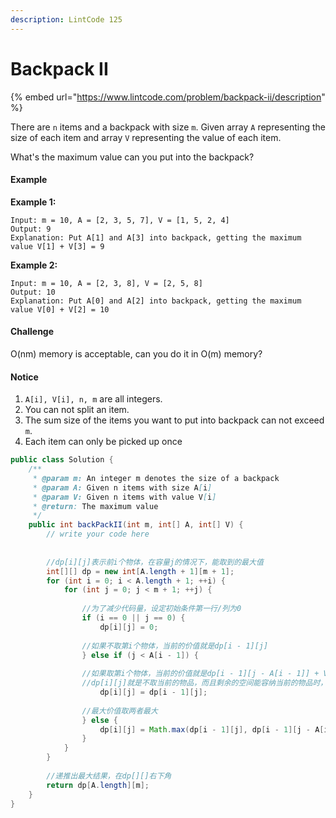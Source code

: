 ```yaml
---
description: LintCode 125
---
```


# Backpack II

{% embed url="https://www.lintcode.com/problem/backpack-ii/description" %}

There are `n` items and a backpack with size `m`. Given array `A` representing the size of each item and array `V` representing the value of each item.

What's the maximum value can you put into the backpack?

#### Example

**Example 1:**

```
Input: m = 10, A = [2, 3, 5, 7], V = [1, 5, 2, 4]
Output: 9
Explanation: Put A[1] and A[3] into backpack, getting the maximum value V[1] + V[3] = 9 
```

**Example 2:**

```
Input: m = 10, A = [2, 3, 8], V = [2, 5, 8]
Output: 10
Explanation: Put A[0] and A[2] into backpack, getting the maximum value V[0] + V[2] = 10 
```

#### Challenge

O(nm) memory is acceptable, can you do it in O(m) memory?

#### Notice

1. `A[i], V[i], n, m` are all integers.
2. You can not split an item.
3. The sum size of the items you want to put into backpack can not exceed `m`.
4. Each item can only be picked up once

```java
public class Solution {
    /**
     * @param m: An integer m denotes the size of a backpack
     * @param A: Given n items with size A[i]
     * @param V: Given n items with value V[i]
     * @return: The maximum value
     */
    public int backPackII(int m, int[] A, int[] V) {
        // write your code here
        
        
        //dp[i][j]表示前i个物体，在容量j的情况下，能取到的最大值
        int[][] dp = new int[A.length + 1][m + 1];
        for (int i = 0; i < A.length + 1; ++i) {
            for (int j = 0; j < m + 1; ++j) {
                
                //为了减少代码量，设定初始条件第一行/列为0
                if (i == 0 || j == 0) {
                    dp[i][j] = 0;
                    
                //如果不取第i个物体，当前的价值就是dp[i - 1][j]
                } else if (j < A[i - 1]) {
                    
                //如果取第i个物体，当前的价值就是dp[i - 1][j - A[i - 1]] + V[i - 1];
                //dp[i][j]就是不取当前的物品，而且剩余的空间能容纳当前的物品时，加入该物品
                    dp[i][j] = dp[i - 1][j];
                    
                //最大价值取两者最大
                } else {
                    dp[i][j] = Math.max(dp[i - 1][j], dp[i - 1][j - A[i - 1]] + V[i - 1]);
                }
            }
        }
        
        //递推出最大结果，在dp[][]右下角
        return dp[A.length][m];
    }
}
```
